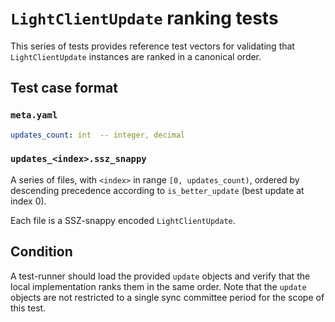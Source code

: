 # `LightClientUpdate` ranking tests

This series of tests provides reference test vectors for validating that
`LightClientUpdate` instances are ranked in a canonical order.

## Test case format

### `meta.yaml`

```yaml
updates_count: int  -- integer, decimal
```

### `updates_<index>.ssz_snappy`

A series of files, with `<index>` in range `[0, updates_count)`, ordered by
descending precedence according to `is_better_update` (best update at index 0).

Each file is a SSZ-snappy encoded `LightClientUpdate`.

## Condition

A test-runner should load the provided `update` objects and verify that the
local implementation ranks them in the same order. Note that the `update`
objects are not restricted to a single sync committee period for the scope of
this test.
